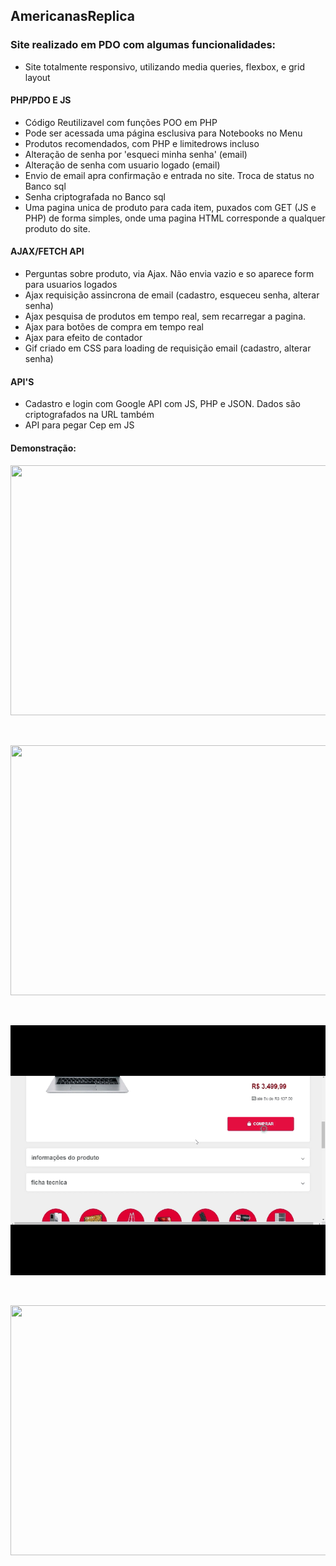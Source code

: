 ## AmericanasReplica

### Site realizado em PDO com algumas funcionalidades:

* Site totalmente responsivo, utilizando media queries, flexbox, e grid layout

#### PHP/PDO E JS
* Código Reutilizavel com funções POO em PHP
* Pode ser acessada uma página esclusiva para Notebooks no Menu
* Produtos recomendados, com PHP e limitedrows incluso
* Alteração de senha por 'esqueci minha senha' (email)
* Alteração de senha com usuario logado (email)
* Envio de email apra confirmação e entrada no site. Troca de status no Banco sql
* Senha criptografada no Banco sql
* Uma pagina unica de produto para cada item, puxados com GET (JS e PHP) de forma simples, onde uma pagina HTML corresponde a qualquer produto do site. 

#### AJAX/FETCH API
* Perguntas sobre produto, via Ajax. Não envia vazio e so aparece form para usuarios logados
* Ajax requisição assincrona de email (cadastro, esqueceu senha, alterar senha)
* Ajax pesquisa de produtos em tempo real, sem recarregar a pagina.
* Ajax para botões de compra em tempo real
* Ajax para efeito de contador
* Gif criado em CSS para loading de requisição email (cadastro, alterar senha)

#### API'S
* Cadastro e login com Google API com JS, PHP e JSON. Dados são criptografados na URL também
* API para pegar Cep em JS

#### Demonstração:

<p align="center">
    <img src="images/demo/ADD1.gif" width="600px" height="400px"/> 
</p>

<br> 
<p align="center">
    <img src="images/demo/ADD2.gif" width="600px" height="400px"/>
</p>
  
<br> 
<p align="center">
    <img src="images/demo/ADD3.gif" width="600px" height="400px"/> 
</p>
 
<br> 
<p align="center">
    <img src="images/demo/ADD4.gif" width="600px" height="400px"/>  
</p>

 

